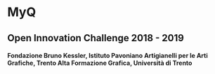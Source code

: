 # MyQ
## Open Innovation Challenge 2018 - 2019
#### Fondazione Bruno Kessler, Istituto Pavoniano Artigianelli per le Arti Grafiche, Trento Alta Formazione Grafica, Università di Trento 
